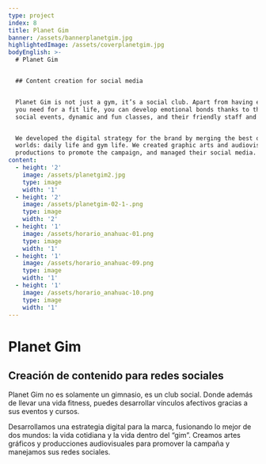 ```yaml
---
type: project
index: 8
title: Planet Gim
banner: /assets/bannerplanetgim.jpg
highlightedImage: /assets/coverplanetgim.jpg
bodyEnglish: >-
  # Planet Gim


  ## Content creation for social media


  Planet Gim is not just a gym, it’s a social club. Apart from having everything
  you need for a fit life, you can develop emotional bonds thanks to their known
  social events, dynamic and fun classes, and their friendly staff and members.


  We developed the digital strategy for the brand by merging the best of both
  worlds: daily life and gym life. We created graphic arts and audiovisual
  productions to promote the campaign, and managed their social media.
content:
  - height: '2'
    image: /assets/planetgim2.jpg
    type: image
    width: '1'
  - height: '2'
    image: /assets/planetgim-02-1-.png
    type: image
    width: '2'
  - height: '1'
    image: /assets/horario_anahuac-01.png
    type: image
    width: '1'
  - height: '1'
    image: /assets/horario_anahuac-09.png
    type: image
    width: '1'
  - height: '1'
    image: /assets/horario_anahuac-10.png
    type: image
    width: '1'
---
```

# Planet Gim

## Creación de contenido para redes sociales

Planet Gim no es solamente un gimnasio, es un club social. Donde además de llevar una vida fitness, puedes desarrollar vínculos afectivos gracias a sus eventos y cursos.

Desarrollamos una estrategia digital para la marca, fusionando lo mejor de dos mundos: la vida cotidiana y la vida dentro del “gim”. Creamos artes gráficos y producciones audiovisuales para promover la campaña y manejamos sus redes sociales.
